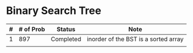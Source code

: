 # Binary Search Tree

| #   | # of Prob | Status    | Note                                 |
| --- | --------- | --------- | ------------------------------------ |
| 1   | 897       | Completed | inorder of the BST is a sorted array |
|     |           |           |                                      |
